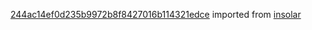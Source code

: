 [244ac14ef0d235b9972b8f8427016b114321edce](https://github.com/insolar/insolar/commit/244ac14ef0d235b9972b8f8427016b114321edce) imported from [insolar](https://github.com/insolar/insolar)
